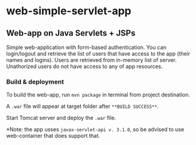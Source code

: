 # web-simple-servlet-app
## Web-app on Java Servlets + JSPs

Simple web-application with form-based authentication. You can login/logout and retrieve the list of users that have access to the app (their names and logins).
Users are retrieved from in-memory list of server. Unathorized users do not have access to any of app resources.

### Build & deployment
To build the web-app, run ```mvn package``` in terminal from project destination.

A ```.war``` file will appear at target folder after ```**BUILD SUCCESS**```.

Start Tomcat server and deploy the ```.war``` file.

*Note: the app usses ```javax-servlet-api v. 3.1.0```, so be advised to use web-container that does support that.
